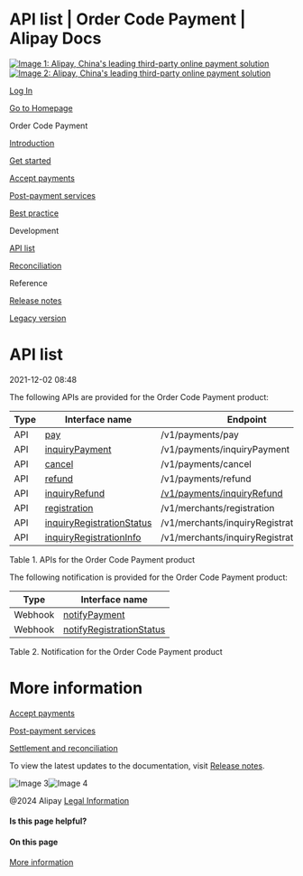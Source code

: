 API list | Order Code Payment | Alipay Docs
===============
                        

[![Image 1: Alipay, China's leading third-party online payment solution](https://ac.alipay.com/storage/2024/3/26/d66c43c0-440d-4c97-9976-f2028a2c8c5e.svg)![Image 2: Alipay, China's leading third-party online payment solution](https://ac.alipay.com/storage/2024/3/26/a48bd336-aea0-4f16-bf83-616eacbb4434.svg)](/docs/)

[Log In](https://global.alipay.com/ilogin/account_login.htm?goto=https%3A%2F%2Fglobal.alipay.com%2Fdocs%2Fac%2Fams_oc%2Fapilist)

[Go to Homepage](../../)

Order Code Payment

[Introduction](/docs/ac/ams_oc/introduction)

[Get started](/docs/ac/ams_oc/start)

[Accept payments](/docs/ac/ams_oc/acceptpayment)

[Post-payment services](/docs/ac/ams_oc/postpayment)

[Best practice](/docs/ac/ams_oc/bp)

Development

[API list](/docs/ac/ams_oc/apilist)

[Reconciliation](/docs/ac/ams_oc/reconcile)

Reference

[Release notes](/docs/ac/ams_oc/releasenotes)

[Legacy version](/docs/ac/ams_oc/legacyv)

API list
========

2021-12-02 08:48

The following APIs are provided for the Order Code Payment product:



| **Type** | **Interface name** | **Endpoint** |
| --- | --- | --- |
| API | [pay](https://global.alipay.com/docs/ac/ams/oc) | /v1/payments/pay |
| API | [inquiryPayment](https://global.alipay.com/doc/ams/paymentri) | /v1/payments/inquiryPayment |
| API | [cancel](https://global.alipay.com/doc/ams/paymentc) | /v1/payments/cancel |
| API | [refund](https://global.alipay.com/doc/ams/refund) | /v1/payments/refund |
| API | [inquiryRefund](https://global.alipay.com/docs/ac/ams/ir) | [/v1/payments/inquiryRefund](https://global.alipay.com/docs/ac/ams/ir_online) |
| API | [registration](https://global.alipay.com/docs/ac/ams/registration) | /v1/merchants/registration |
| API | [inquiryRegistrationStatus](https://global.alipay.com/docs/ac/ams/irs) | /v1/merchants/inquiryRegistrationStatus |
| API | [inquiryRegistrationInfo](https://global.alipay.com/docs/ac/ams/iri) | /v1/merchants/inquiryRegistrationInfo |



Table 1. APIs for the Order Code Payment product

The following notification is provided for the Order Code Payment product:



| **Type** | **Interface name** |
| --- | --- |
| Webhook | [notify](https://global.alipay.com/doc/ams/paymentrn)[Payment](https://global.alipay.com/doc/ams/paymentrn) |
| Webhook | [notifyRegistrationStatus](https://global.alipay.com/docs/ac/ams/nrs) |



Table 2. Notification for the Order Code Payment product

More information
================

[Accept payments](https://global.alipay.com/docs/ac/ams_oc/acceptpayment)

[Post-payment services](https://global.alipay.com/docs/ac/ams_oc/postpayment)

[Settlement and reconciliation](https://global.alipay.com/docs/ac/ams_oc/settlmt_recon)

To view the latest updates to the documentation, visit [Release notes](https://global.alipay.com/docs/releasenotes).

![Image 3](https://ac.alipay.com/storage/2021/5/20/19b2c126-9442-4f16-8f20-e539b1db482a.png)![Image 4](https://ac.alipay.com/storage/2021/5/20/e9f3f154-dbf0-455f-89f0-b3d4e0c14481.png)

@2024 Alipay [Legal Information](https://global.alipay.com/docs/ac/platform/membership)

#### Is this page helpful?

#### On this page

[More information](#P3QL2 "More information")